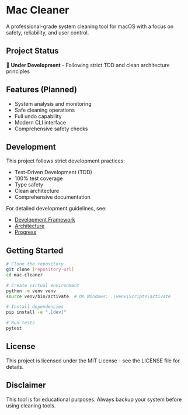 # Mac Cleaner

A professional-grade system cleaning tool for macOS with a focus on safety, reliability, and user control.

## Project Status
🚧 **Under Development** - Following strict TDD and clean architecture principles

## Features (Planned)
- System analysis and monitoring
- Safe cleaning operations
- Full undo capability
- Modern CLI interface
- Comprehensive safety checks

## Development
This project follows strict development practices:
- Test-Driven Development (TDD)
- 100% test coverage
- Type safety
- Clean architecture
- Comprehensive documentation

For detailed development guidelines, see:
- [Development Framework](DEVELOPMENT_FRAMEWORK.md)
- [Architecture](ARCHITECTURE.md)
- [Progress](PROGRESS.md)

## Getting Started
```bash
# Clone the repository
git clone [repository-url]
cd mac-cleaner

# Create virtual environment
python -m venv venv
source venv/bin/activate  # On Windows: .\venv\Scripts\activate

# Install dependencies
pip install -e ".[dev]"

# Run tests
pytest
```

## License
This project is licensed under the MIT License - see the LICENSE file for details.

## Disclaimer
This tool is for educational purposes. Always backup your system before using cleaning tools.
